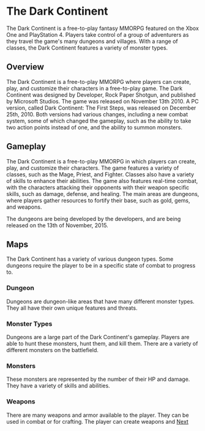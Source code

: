 # The Dark Continent

The Dark Continent is a free-to-play fantasy MMORPG featured on the Xbox One and PlayStation 4. Players take control of a group of adventurers as they travel the game's many dungeons and villages. With a range of classes, the Dark Continent features a variety of monster types.

## Overview

The Dark Continent is a free-to-play MMORPG where players can create, play, and customize their characters in a free-to-play game. The Dark Continent was designed by Developer, Rock Paper Shotgun, and published by Microsoft Studios. The game was released on November 13th 2010. A PC version, called Dark Continent: The First Steps, was released on December 25th, 2010. Both versions had various changes, including a new combat system, some of which changed the gameplay, such as the ability to take two action points instead of one, and the ability to summon monsters.

## Gameplay

The Dark Continent is a free-to-play MMORPG in which players can create, play, and customize their characters. The game features a variety of classes, such as the Mage, Priest, and Fighter. Classes also have a variety of skills to enhance their abilities. The game also features real-time combat, with the characters attacking their opponents with their weapon specific skills, such as damage, defense, and healing. The main areas are dungeons, where players gather resources to fortify their base, such as gold, gems, and weapons.

The dungeons are being developed by the developers, and are being released on the 13th of November, 2015.

## Maps

The Dark Continent has a variety of various dungeon types. Some dungeons require the player to be in a specific state of combat to progress to.

### Dungeon

Dungeons are dungeon-like areas that have many different monster types. They all have their own unique features and threats.

### Monster Types

Dungeons are a large part of the Dark Continent's gameplay. Players are able to hunt these monsters, hunt them, and kill them. There are a variety of different monsters on the battlefield.

### Monsters

These monsters are represented by the number of their HP and damage. They have a variety of skills and abilities.

### Weapons

There are many weapons and armor available to the player. They can be used in combat or for crafting. The player can create weapons and
[Next](386.md)